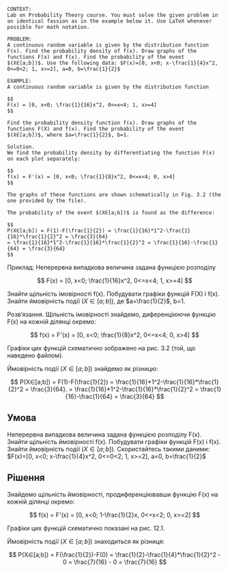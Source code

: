 ```
CONTEXT:
Lab on Probability Theory course. You must solve the given problem in an identical fassion as in the example below it. Use LaTeX whenever possible for math notation.

PROBLEM:
A continuous random variable is given by the distribution function F(x). Find the probability density of f(x). Draw graphs of the functions F(x) and f(x). Find the probability of the event $(X∈[a;b])$. Use the following data: $F(x)=[0, x<0; x-\frac{1}{4}x^2, 0<=0<2; 1, x>=2], a=0, b=\frac{1}{2}$

EXAMPLE:
A continuous random variable is given by the distribution function

$$
F(x) = [0, x<0; \frac{1}{16}x^2, 0<=x<4; 1, x>=4]
$$

Find the probability density function f(x). Draw graphs of the functions F(X) and f(x). Find the probability of the event $(X∈[a;b])$, where $a=\frac{1}{2}$, b=1.

Solution.
We find the probability density by differentiating the function F(x) on each plot separately:

$$
f(x) = F'(x) = [0, x<0; \frac{1}{8}x^2, 0<=x<4; 0, x>4]
$$

The graphs of these functions are shown schematically in Fig. 3.2 (the one provided by the file).

The probability of the event $(X∈[a;b])$ is found as the difference:

$$
P(X∈[a;b]) = F(1)-F(\frac{1}{2}) = \frac{1}{16}*1^2-\frac{1}{16}*\frac{1}{2}^2 = \frac{3}{64}
= \frac{1}{16}*1^2-\frac{1}{16}*\frac{1}{2}^2 = \frac{1}{16}-\frac{1}{64} = \frac{3}{64}
$$
```

Приклад:
Неперервна випадкова величина задана функцією розподілу

$$
F(x) = [0, x<0; \frac{1}{16}x^2, 0<=x<4; 1, x>=4]
$$

Знайти щільність імовірності f(x). Побудувати графіки функцій F(X) і f(x). Знайти ймовірність події $(X∈[a;b])$, де $a=\frac{1}{2}$, b=1.

Розв’язання.
Щільність імовірності знайдемо, диференціюючи функцію F(x) на кожній ділянці окремо:

$$
f(x) = F'(x) = [0, x<0; \frac{1}{8}x^2, 0<=x<4; 0, x>4]
$$

Графіки цих функцій схематично зображено на рис. 3.2 (той, що наведено файлом).

Ймовірність події $(X∈[a;b])$ знайдемо як різницю:

$$
P(X∈[a;b]) = F(1)-F(\frac{1}{2}) = \frac{1}{16}*1^2-\frac{1}{16}*\frac{1}{2}^2 = \frac{3}{64}.
= \frac{1}{16}*1^2-\frac{1}{16}*\frac{1}{2}^2 = \frac{1}{16}-\frac{1}{64} = \frac{3}{64}
$$

## Умова

Неперервна випадкова величина задана функцією розподілу F(x). Знайти щільність ймовірності f(x). Побудувати графіки функцій F(x) і f(x). Знайти ймовірність події $(X∈[a;b])$. Скористайтесь такими даними: $F(x)=[0, x<0; x-\frac{1}{4}x^2, 0<=0<2; 1, x>=2], a=0, b=\frac{1}{2}$

## Рішення

Знайдемо щільність ймовірності, продиференціювавши функцію F(x) на кожній ділянці окремо:

$$
f(x) = F'(x) = [0, x<0; 1-\frac{1}{2}x, 0<=x<2; 0, x>=2]
$$

Графіки цих функцій схематично показані на рис. 12.1.

Ймовірність події $(X∈[a;b])$ знаходиться як різниця:

$$
P(X∈[a;b]) = F(\frac{1}{2})-F(0) = \frac{1}{2}-\frac{1}{4}*\frac{1}{2}^2 - 0 = \frac{7}{16} - 0 = \frac{7}{16}
$$
